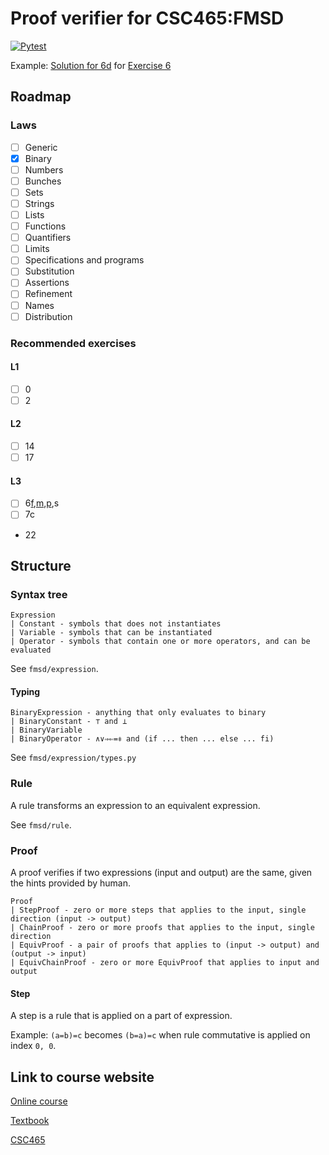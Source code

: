 # Proof verifier for CSC465:FMSD

[![Pytest](https://github.com/jimmy-zx/csc465/actions/workflows/pytest.yml/badge.svg)](https://github.com/jimmy-zx/csc465/actions/workflows/pytest.yml)

Example: [Solution for 6d](tests/fmsd/proof/test_chain.py) for [Exercise 6](https://www.cs.utoronto.ca/~hehner/aPToP/solutions/Ex6.pdf)

## Roadmap

### Laws

- [ ] Generic
- [x] Binary
- [ ] Numbers
- [ ] Bunches
- [ ] Sets
- [ ] Strings
- [ ] Lists
- [ ] Functions
- [ ] Quantifiers
- [ ] Limits
- [ ] Specifications and programs
- [ ] Substitution
- [ ] Assertions
- [ ] Refinement
- [ ] Names
- [ ] Distribution

### Recommended exercises

#### L1

- [ ] 0
- [ ] 2

#### L2

- [ ] 14
- [ ] 17

#### L3

- [ ] 6[f](tests/fmsd/proof/test_step.py),[m](tests/fmsd/proof/test_derived_step.py),[p](tests/fmsd/proof/test_derived_step.py),s
- [ ] 7c
- 22

## Structure

### Syntax tree

```
Expression
| Constant - symbols that does not instantiates
| Variable - symbols that can be instantiated
| Operator - symbols that contain one or more operators, and can be evaluated
```

See `fmsd/expression`.

#### Typing

```
BinaryExpression - anything that only evaluates to binary
| BinaryConstant - ⊤ and ⊥ 
| BinaryVariable
| BinaryOperator - ∧∨⇒⇐=⧧ and (if ... then ... else ... fi)
```

See `fmsd/expression/types.py`

### Rule

A rule transforms an expression to an equivalent expression.

See `fmsd/rule`.

### Proof

A proof verifies if two expressions (input and output) are the same, given the hints provided by human.

```
Proof
| StepProof - zero or more steps that applies to the input, single direction (input -> output)
| ChainProof - zero or more proofs that applies to the input, single direction
| EquivProof - a pair of proofs that applies to (input -> output) and (output -> input)
| EquivChainProof - zero or more EquivProof that applies to input and output
```

#### Step

A step is a rule that is applied on a part of expression.

Example: `(a=b)=c` becomes `(b=a)=c` when rule commutative is applied on index `0, 0`.

## Link to course website

[Online course](https://www.cs.utoronto.ca/~hehner/FMSD/)

[Textbook](https://www.cs.utoronto.ca/~hehner/aPToP/)

[CSC465](https://www.cs.toronto.edu/~hehner/465-2104/)
